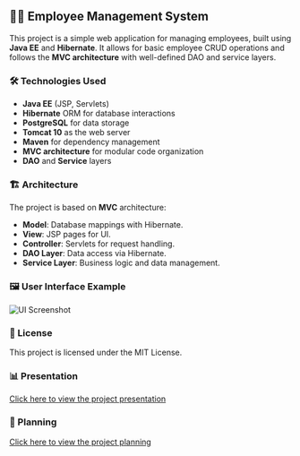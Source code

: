 ## 👨‍💼 Employee Management System

This project is a simple web application for managing employees, built using **Java EE** and **Hibernate**. It allows for basic employee CRUD operations and follows the **MVC architecture** with well-defined DAO and service layers.

### 🛠️ Technologies Used

- **Java EE** (JSP, Servlets)
- **Hibernate** ORM for database interactions
- **PostgreSQL** for data storage
- **Tomcat 10** as the web server
- **Maven** for dependency management
- **MVC architecture** for modular code organization
- **DAO** and **Service** layers

### 🏗️ Architecture

The project is based on **MVC** architecture:
- **Model**: Database mappings with Hibernate.
- **View**: JSP pages for UI.
- **Controller**: Servlets for request handling.
- **DAO Layer**: Data access via Hibernate.
- **Service Layer**: Business logic and data management.

### 🖼️ User Interface Example
![UI Screenshot]([9d824749-8618-46aa-8e4a-1832b1b9352c](https://github.com/user-attachments/assets/0b6edfc2-0398-4754-a7af-c7d72f2a58b2))


### 📄 License

This project is licensed under the MIT License.

### 📊 Presentation

[Click here to view the project presentation](https://www.canva.com/design/DAGSP4Ce82w/_UKGB7K__KWdkqt-t04pGA/edit)

### 📄 Planning

[Click here to view the project planning](https://douaa123.atlassian.net/jira/software/c/projects/EM/boards/9/backlog)
